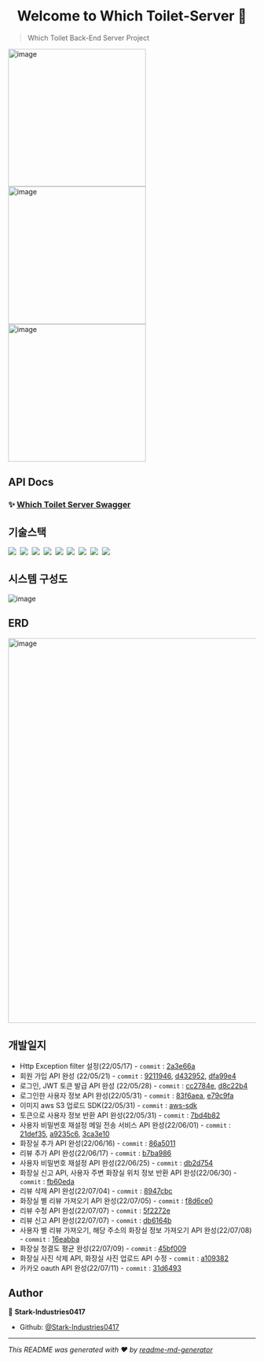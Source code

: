 <h1 align="center">Welcome to Which Toilet-Server 👋</h1>

> Which Toilet Back-End Server Project

<p>
  <img width="280" alt="image" src="https://user-images.githubusercontent.com/59994664/178424049-e0d5ddba-2627-48ed-8de6-c27409321c69.png">
  <img width="280" alt="image" src="https://user-images.githubusercontent.com/59994664/178424141-6ec74369-fea5-4baf-b07f-eb438bf68ab4.png">
  <img width="280" alt="image" src="https://user-images.githubusercontent.com/59994664/178424652-24013779-14bd-467b-8d3c-c7fcb7225642.png">
</p>

## API Docs

### ✨ [Which Toilet Server Swagger](http://3.35.184.107:5000/api-docs)

## 기술스택

<p>
  <img src="https://img.shields.io/badge/-NestJS-red"/>&nbsp
  <img src="https://img.shields.io/badge/-AWS%20S3-orange"/>&nbsp
  <img src="https://img.shields.io/badge/-MySQL-yellow"/>&nbsp
  <img src="https://img.shields.io/badge/-Docker-blue"/>&nbsp
  <img src="https://img.shields.io/badge/-Jenkins-success"/>&nbsp
  <img src="https://img.shields.io/badge/-Swagger-black"/>&nbsp
  <img src="https://img.shields.io/badge/-JWT-yellowgreen"/>&nbsp
  <img src="https://img.shields.io/badge/-TypeORM-violet"/>&nbsp
  <img src="https://img.shields.io/badge/-typescript-lightgrey"/>
</p>

## 시스템 구성도

![image](https://user-images.githubusercontent.com/59994664/178422769-1a626563-680f-4487-8751-36f7544c12f2.png)

## ERD

<img width="783" alt="image" src="https://user-images.githubusercontent.com/59994664/177917910-5f7ab093-24ad-4d69-8071-8ae2e1061619.png">

## 개발일지

- Http Exception filter 설정(22/05/17) - `commit` : [2a3e66a](https://github.com/Stark-Industries0417/toilet_deploy/commit/2a3e66ad86a5648cfff88d23de12f15cbc535843)
- 회원 가입 API 완성 (22/05/21) - `commit` : [9211946](https://github.com/Stark-Industries0417/toilet_deploy/commit/921194696ab60b70192341bca3015353a7e9e7eb), [d432952](https://github.com/Stark-Industries0417/toilet_deploy/commit/d432952cfb0df45eb7e4bd1be57b147523bc5f0e), [dfa99e4](https://github.com/Stark-Industries0417/toilet_deploy/commit/dfa99e4662836e4ca6e8d8b31ef49cd079033516)
- 로그인, JWT 토큰 발급 API 완성 (22/05/28) - `commit` : [cc2784e](https://github.com/Stark-Industries0417/toilet_deploy/commit/cc2784ecb088bf1754da34289d171d4b9714b169), [d8c22b4](https://github.com/Stark-Industries0417/toilet_deploy/commit/d8c22b440d7aa57de45499147a0f0109d63ac6ef)
- 로그인한 사용자 정보 API 완성(22/05/31) - `commit` : [83f6aea](https://github.com/Stark-Industries0417/toilet_deploy/commit/83f6aea85022fb8ca0746fa524bbf70607003941), [e79c9fa](https://github.com/Stark-Industries0417/toilet_deploy/commit/e79c9fa03281031e31bf73c080f4d2f8e6a30dd6)
- 이미지 aws S3 업로드 SDK(22/05/31) - `commit` : [aws-sdk](https://github.com/Stark-Industries0417/toilet_deploy/blob/main/server/src/aws.service.ts)
- 토큰으로 사용자 정보 반환 API 완성(22/05/31) - `commit` : [7bd4b82](https://github.com/Stark-Industries0417/toilet_deploy/commit/7bd4b820c5f4ce2e77d1f670bf601eed7d8196c7)
- 사용자 비밀번호 재설정 메일 전송 서비스 API 완성(22/06/01) - `commit` : [21def35](https://github.com/Stark-Industries0417/toilet_deploy/commit/21def35b54948a59e7e1675659ccf4e79c44bd3b), [a9235c6](https://github.com/Stark-Industries0417/toilet_deploy/commit/a9235c6b4fd0877f6a6469e241388040dc7f50ba), [3ca3e10](https://github.com/Stark-Industries0417/toilet_deploy/commit/3ca3e103bdf12424c5235e4acc0a81f4b6a0311c)
- 화장실 추가 API 완성(22/06/16) - `commit` : [86a5011](https://github.com/Stark-Industries0417/toilet_deploy/commit/86a5011dcf08a0fd3cb28cf1afdeb537a00c0b97)
- 리뷰 추가 API 완성(22/06/17) - `commit` : [b7ba986](https://github.com/Stark-Industries0417/toilet_deploy/commit/b7ba986bae2983f8efd024f063ff1b6d31b10d3e)
- 사용자 비밀번호 재설정 API 완성(22/06/25) - `commit` : [db2d754](https://github.com/Stark-Industries0417/toilet_deploy/commit/db2d7545d789253b3e2a0a1a50126c73fb45f809)
- 화장실 신고 API, 사용자 주변 화장실 위치 정보 반환 API 완성(22/06/30) - `commit` : [fb60eda](https://github.com/Stark-Industries0417/toilet_deploy/commit/fb60edaec27dc21aea992e291467cac41962cd02)
- 리뷰 삭제 API 완성(22/07/04) - `commit` : [8947cbc](https://github.com/Stark-Industries0417/toilet_deploy/commit/8947cbc930d73c91844604a16ccd43a6da99b2ab)
- 화장실 별 리뷰 가져오기 API 완성(22/07/05) - `commit` : [f8d6ce0](https://github.com/Stark-Industries0417/toilet_deploy/commit/f8d6ce05dff5ad6eaa47c8108b7d6e7ac9d6ddf6)
- 리뷰 수정 API 완성(22/07/07) - `commit` : [5f2272e](https://github.com/Stark-Industries0417/toilet_deploy/commit/5f2272e98aeec9f863185e27d56021e32ce54aa7)
- 리뷰 신고 API 완성(22/07/07) - `commit` : [db6164b](https://github.com/Stark-Industries0417/toilet_deploy/commit/db6164b9f771e4e436451042e8c678bb8dde28ea)
- 사용자 별 리뷰 가져오기, 해당 주소의 화장실 정보 가져오기 API 완성(22/07/08) - `commit` : [16eabba](https://github.com/Stark-Industries0417/toilet_deploy/commit/16eabba2688515e8a4e0646b22ed027fad3e19a5)
- 화장실 청결도 평균 완성(22/07/09) - `commit` : [45bf009](https://github.com/Stark-Industries0417/toilet_deploy/commit/45bf009c6ae81f8e0287a5ace0a2c2d05574f6b8)
- 화장실 사진 삭제 API, 화장실 사진 업로드 API 수정 - `commit` : [a109382](https://github.com/Stark-Industries0417/toilet_deploy/commit/a109382bb394090dc29092cfa376c83fdf6ac9ec)
- 카카오 oauth API 완성(22/07/11) - `commit` : [31d6493](https://github.com/Stark-Industries0417/toilet_deploy/commit/31d6493c39ca9ba322ec4f93aeaed281519eec0c)

## Author

👤 **Stark-Industries0417**

- Github: [@Stark-Industries0417](https://github.com/Stark-Industries0417)

---

_This README was generated with ❤️ by [readme-md-generator](https://github.com/kefranabg/readme-md-generator)_
